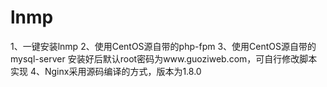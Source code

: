 # lnmp
1、一键安装lnmp
2、使用CentOS源自带的php-fpm
3、使用CentOS源自带的mysql-server 安装好后默认root密码为www.guoziweb.com，可自行修改脚本实现
4、Nginx采用源码编译的方式，版本为1.8.0

